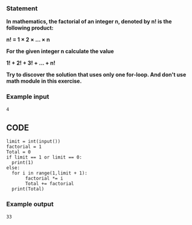 ### Statement
<b>In mathematics, the factorial of an integer n, denoted by n! is the following product:

n! = 1 × 2 × … × n

For the given integer n calculate the value 

1! + 2! + 3! + ... + n!

Try to discover the solution that uses only one for-loop. And don't use math module in this exercise.
</b>
### Example input
```
4
```
## CODE
```
limit = int(input())
factorial = 1
Total = 0
if limit == 1 or limit == 0:
  print(1)
else:
  for i in range(1,limit + 1):
       factorial *= i
       Total += factorial
  print(Total)  
```

### Example output
```
33
```
